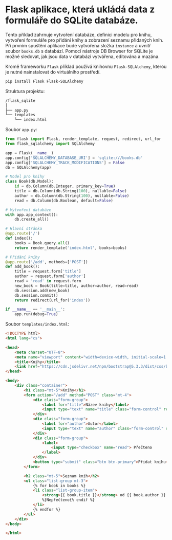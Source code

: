 # Flask aplikace, která ukládá data z formuláře do SQLite databáze.
Tento příklad zahrnuje vytvoření databáze, definici modelu pro knihu, vytvoření formuláře pro přidání knihy a zobrazení seznamu přidaných knih. Při prvním spuštění aplikace bude vytvořena složka `instance` a uvnitř soubor `books.db` s databází. Pomocí nástroje DB Browser for SQLite je možné sledovat, jak jsou data v databázi vytvářena, editována a mazána.

Kromě frameworku `Flask` příklad používá knihovnu `Flask-SQLAlchemy`, kterou je nutné nainstalovat do virtuálního prostředí.
```bash
pip install Flask Flask-SQLAlchemy
```

Struktura projektu:
```bash
/flask_sqlite
│
├── app.py
└── templates
    └── index.html
```

Soubor `app.py`:
```python
from flask import Flask, render_template, request, redirect, url_for
from flask_sqlalchemy import SQLAlchemy

app = Flask(__name__)
app.config['SQLALCHEMY_DATABASE_URI'] = 'sqlite:///books.db'
app.config['SQLALCHEMY_TRACK_MODIFICATIONS'] = False
db = SQLAlchemy(app)

# Model pro knihy
class Book(db.Model):
    id = db.Column(db.Integer, primary_key=True)
    title = db.Column(db.String(100), nullable=False)
    author = db.Column(db.String(100), nullable=False)
    read = db.Column(db.Boolean, default=False)

# Vytvoření databáze
with app.app_context():
    db.create_all()

# Hlavní stránka
@app.route('/')
def index():
    books = Book.query.all()
    return render_template('index.html', books=books)

# Přidání knihy
@app.route('/add', methods=['POST'])
def add_book():
    title = request.form['title']
    author = request.form['author']
    read = 'read' in request.form
    new_book = Book(title=title, author=author, read=read)
    db.session.add(new_book)
    db.session.commit()
    return redirect(url_for('index'))

if __name__ == '__main__':
    app.run(debug=True)
```

Soubor `templates/index.html`:
```html
<!DOCTYPE html>
<html lang="cs">

<head>
    <meta charset="UTF-8">
    <meta name="viewport" content="width=device-width, initial-scale=1.0">
    <title>Knihy</title>
    <link href="https://cdn.jsdelivr.net/npm/bootstrap@5.3.3/dist/css/bootstrap.min.css" rel="stylesheet">
</head>

<body>
    <div class="container">
        <h1 class="mt-5">Knihy</h1>
        <form action="/add" method="POST" class="mt-4">
            <div class="form-group">
                <label for="title">Název knihy</label>
                <input type="text" name="title" class="form-control" required>
            </div>
            <div class="form-group">
                <label for="author">Autor</label>
                <input type="text" name="author" class="form-control" required>
            </div>
            <div class="form-group">
                <label>
                    <input type="checkbox" name="read"> Přečteno
                </label>
            </div>
            <button type="submit" class="btn btn-primary">Přidat knihu</button>
        </form>

        <h2 class="mt-5">Seznam knih</h2>
        <ul class="list-group mt-3">
            {% for book in books %}
            <li class="list-group-item">
                <strong>{{ book.title }}</strong> od {{ book.author }} - {% if book.read %}Přečteno{% else
                %}Nepřečteno{% endif %}
            </li>
            {% endfor %}
        </ul>
    </div>
</body>

</html>
```

